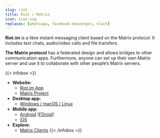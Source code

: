 ```yaml
---
slug: riot
title: Riot / Matrix
icon: icon.svg
replaces: [whatsapp, facebook-messenger, slack]
---
```


**Riot.im** is a libre instant messaging client based on the Matrix protocol. It includes text chats, audio/video calls and file transfers.

**The Matrix protocol** has a federated design and allows bridges to other communication apps. Furthermore, anyone can set up their own Matrix server and use it to collaborate with other people’s Matrix servers.

{{< infobox >}}
- **Website:** 
    - [Riot.im App](https://riot.im/app)
    - [Matrix Project](https://matrix.org/)
- **Desktop app:**
    - [Windows / macOS / Linux](https://riot.im/download/desktop/)
- **Mobile app:**
    - [Android](https://play.google.com/store/apps/details?id=im.vector.app) ([FDroid](https://f-droid.org/en/packages/im.vector.alpha/))
    - [iOS](https://itunes.apple.com/us/app/vector.im/id1083446067)
- **Explore:**
    - [Matrix Clients](https://matrix.org/clients/)
{{< /infobox >}}

[floss]: https://web.archive.org/web/20180904102804/https://switching.social/what-is-open-source-software/
